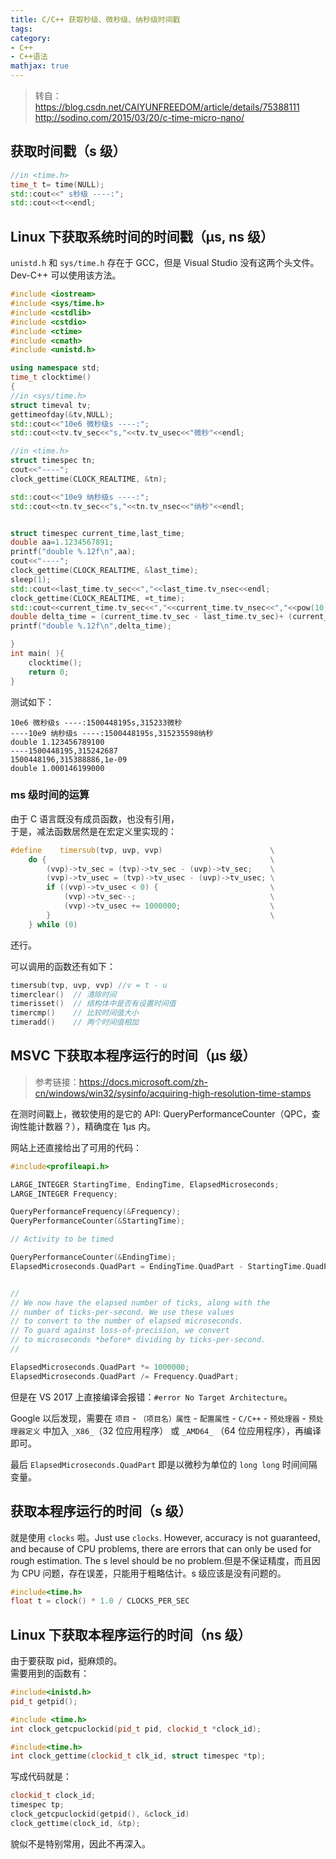 ```yaml
---
title: C/C++ 获取秒级、微秒级、纳秒级时间戳
tags:
category:
- C++
- C++语法
mathjax: true
---
```


> 转自：  
> https://blog.csdn.net/CAIYUNFREEDOM/article/details/75388111  
> http://sodino.com/2015/03/20/c-time-micro-nano/

## 获取时间戳（s 级）

```c++
//in <time.h>
time_t t= time(NULL);
std::cout<<" s秒级 ----:";
std::cout<<t<<endl;
```

## Linux 下获取系统时间的时间戳（μs, ns 级）

`unistd.h` 和 `sys/time.h` 存在于 GCC，但是 Visual Studio 没有这两个头文件。Dev-C++ 可以使用该方法。

```c++
#include <iostream>  
#include <sys/time.h>
#include <cstdlib>  
#include <cstdio>
#include <ctime>
#include <cmath>
#include <unistd.h>

using namespace std;
time_t clocktime()
{
//in <sys/time.h>
struct timeval tv;  
gettimeofday(&tv,NULL);
std::cout<<"10e6 微秒级s ----:";
std::cout<<tv.tv_sec<<"s,"<<tv.tv_usec<<"微秒"<<endl;

//in <time.h>
struct timespec tn;
cout<<"----";
clock_gettime(CLOCK_REALTIME, &tn);

std::cout<<"10e9 纳秒级s ----:";
std::cout<<tn.tv_sec<<"s,"<<tn.tv_nsec<<"纳秒"<<endl;


struct timespec current_time,last_time;
double aa=1.1234567891;
printf("double %.12f\n",aa);
cout<<"----";
clock_gettime(CLOCK_REALTIME, &last_time);
sleep(1);
std::cout<<last_time.tv_sec<<","<<last_time.tv_nsec<<endl;
clock_gettime(CLOCK_REALTIME, ¤t_time);
std::cout<<current_time.tv_sec<<","<<current_time.tv_nsec<<","<<pow(10,-9)<<endl;
double delta_time = (current_time.tv_sec - last_time.tv_sec)+ (current_time.tv_nsec - last_time.tv_nsec)*pow(10,-9);
printf("double %.12f\n",delta_time);

}
int main( ){
    clocktime();
    return 0;
}
```

测试如下：

```shell
10e6 微秒级s ----:1500448195s,315233微秒
----10e9 纳秒级s ----:1500448195s,315235598纳秒
double 1.123456789100
----1500448195,315242687
1500448196,315388886,1e-09
double 1.000146199000
```

### ms 级时间的运算

由于 C 语言既没有成员函数，也没有引用，  
于是，减法函数居然是在宏定义里实现的：

```c++
#define    timersub(tvp, uvp, vvp)                        \
    do {                                                  \
        (vvp)->tv_sec = (tvp)->tv_sec - (uvp)->tv_sec;    \
        (vvp)->tv_usec = (tvp)->tv_usec - (uvp)->tv_usec; \
        if ((vvp)->tv_usec < 0) {                         \
            (vvp)->tv_sec--;                              \
            (vvp)->tv_usec += 1000000;                    \
        }                                                 \
    } while (0)
```

还行。

可以调用的函数还有如下：

```c++
timersub(tvp, uvp, vvp) //v = t - u
timerclear()  // 清除时间
timerisset()  // 结构体中是否有设置时间值
timercmp()    // 比较时间值大小
timeradd()    // 两个时间值相加
```

## MSVC 下获取本程序运行的时间（μs 级）

> 参考链接：https://docs.microsoft.com/zh-cn/windows/win32/sysinfo/acquiring-high-resolution-time-stamps

在测时间戳上，微软使用的是它的 API: QueryPerformanceCounter（QPC，查询性能计数器？），精确度在 1μs 内。

网站上还直接给出了可用的代码：

```c++
#include<profileapi.h>

LARGE_INTEGER StartingTime, EndingTime, ElapsedMicroseconds;
LARGE_INTEGER Frequency;

QueryPerformanceFrequency(&Frequency);
QueryPerformanceCounter(&StartingTime);

// Activity to be timed

QueryPerformanceCounter(&EndingTime);
ElapsedMicroseconds.QuadPart = EndingTime.QuadPart - StartingTime.QuadPart;


//
// We now have the elapsed number of ticks, along with the
// number of ticks-per-second. We use these values
// to convert to the number of elapsed microseconds.
// To guard against loss-of-precision, we convert
// to microseconds *before* dividing by ticks-per-second.
//

ElapsedMicroseconds.QuadPart *= 1000000;
ElapsedMicroseconds.QuadPart /= Frequency.QuadPart;
```

但是在 VS 2017 上直接编译会报错：`#error No Target Architecture`。

Google 以后发现，需要在 `项目` - `（项目名）属性` - `配置属性` - `C/C++` - `预处理器` - `预处理器定义` 中加入 `_X86_`（32 位应用程序） 或 `_AMD64_` （64 位应用程序），再编译即可。

最后 `ElapsedMicroseconds.QuadPart` 即是以微秒为单位的 `long long` 时间间隔变量。

## 获取本程序运行的时间（s 级）

就是使用 `clocks` 啦。Just use `clocks`. However, accuracy is not guaranteed, and because of CPU problems, there are errors that can only be used for rough estimation. The s level should be no problem.但是不保证精度，而且因为 CPU 问题，存在误差，只能用于粗略估计。s 级应该是没有问题的。

```c++
#include<time.h>
float t = clock() * 1.0 / CLOCKS_PER_SEC
```

## Linux 下获取本程序运行的时间（ns 级）

由于要获取 pid，挺麻烦的。  
需要用到的函数有：

```c++
#include<inistd.h>
pid_t getpid();

#include <time.h>
int clock_getcpuclockid(pid_t pid, clockid_t *clock_id);

#include<time.h>
int clock_gettime(clockid_t clk_id, struct timespec *tp);
```

写成代码就是：

```c++
clockid_t clock_id;
timespec tp;
clock_getcpuclockid(getpid(), &clock_id)
clock_gettime(clock_id, &tp);
```

貌似不是特别常用，因此不再深入。

